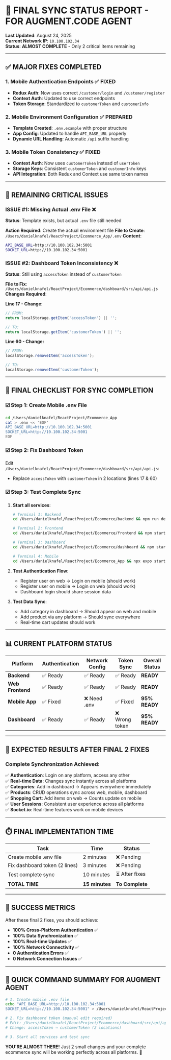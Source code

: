 # 🎯 **FINAL SYNC STATUS REPORT - FOR AUGMENT.CODE AGENT**

**Last Updated**: August 24, 2025  
**Current Network IP**: `10.100.102.34`  
**Status**: **ALMOST COMPLETE** - Only 2 critical items remaining

---

## ✅ **MAJOR FIXES COMPLETED** 

### 1. Mobile Authentication Endpoints ✅ **FIXED**
- **Redux Auth**: Now uses correct `/customer/login` and `/customer/register`
- **Context Auth**: Updated to use correct endpoints
- **Token Storage**: Standardized to `customerToken` and `customerInfo`

### 2. Mobile Environment Configuration ✅ **PREPARED**  
- **Template Created**: `.env.example` with proper structure
- **App Config**: Updated to handle `API_BASE_URL` properly
- **Dynamic URL Handling**: Automatic `/api` suffix handling

### 3. Mobile Token Consistency ✅ **FIXED**
- **Context Auth**: Now uses `customerToken` instead of `userToken`
- **Storage Keys**: Consistent `customerToken` and `customerInfo` keys
- **API Integration**: Both Redux and Context use same token names

---

## 🚨 **REMAINING CRITICAL ISSUES** 

### **ISSUE #1: Missing Actual .env File** ❌
**Status**: Template exists, but actual `.env` file still needed

**Action Required**: Create the actual environment file
**File to Create**: `/Users/danielknafel/ReactProject/Ecommerce_App/.env`
**Content**:
```bash
API_BASE_URL=http://10.100.102.34:5001
SOCKET_URL=http://10.100.102.34:5001
```

### **ISSUE #2: Dashboard Token Inconsistency** ❌
**Status**: Still using `accessToken` instead of `customerToken`

**File to Fix**: `/Users/danielknafel/ReactProject/Ecommerce/dashboard/src/api/api.js`
**Changes Required**:

**Line 17 - Change:**
```javascript
// FROM:
return localStorage.getItem('accessToken') || '';

// TO:  
return localStorage.getItem('customerToken') || '';
```

**Line 60 - Change:**
```javascript
// FROM:
localStorage.removeItem('accessToken');

// TO:
localStorage.removeItem('customerToken');
```

---

## 🎯 **FINAL CHECKLIST FOR SYNC COMPLETION**

### ☑️ **Step 1: Create Mobile .env File**
```bash
cd /Users/danielknafel/ReactProject/Ecommerce_App
cat > .env << 'EOF'
API_BASE_URL=http://10.100.102.34:5001
SOCKET_URL=http://10.100.102.34:5001
EOF
```

### ☑️ **Step 2: Fix Dashboard Token**
Edit `/Users/danielknafel/ReactProject/Ecommerce/dashboard/src/api/api.js`:
- Replace `accessToken` with `customerToken` in 2 locations (lines 17 & 60)

### ☑️ **Step 3: Test Complete Sync**
1. **Start all services**:
   ```bash
   # Terminal 1: Backend
   cd /Users/danielknafel/ReactProject/Ecommerce/backend && npm run dev
   
   # Terminal 2: Frontend  
   cd /Users/danielknafel/ReactProject/Ecommerce/frontend && npm start
   
   # Terminal 3: Dashboard
   cd /Users/danielknafel/ReactProject/Ecommerce/dashboard && npm start
   
   # Terminal 4: Mobile
   cd /Users/danielknafel/ReactProject/Ecommerce_App && npx expo start
   ```

2. **Test Authentication Flow**:
   - Register user on web → Login on mobile (should work)
   - Register user on mobile → Login on web (should work) 
   - Dashboard login should share session data

3. **Test Data Sync**:
   - Add category in dashboard → Should appear on web and mobile
   - Add product via any platform → Should sync everywhere
   - Real-time cart updates should work

---

## 📊 **CURRENT PLATFORM STATUS**

| Platform | Authentication | Network Config | Token Sync | Overall Status |
|----------|---------------|----------------|------------|---------------|
| **Backend** | ✅ Ready | ✅ Ready | ✅ Ready | **READY** |
| **Web Frontend** | ✅ Ready | ✅ Ready | ✅ Ready | **READY** |
| **Mobile App** | ✅ Fixed | ❌ Need .env | ✅ Fixed | **95% READY** |
| **Dashboard** | ✅ Ready | ✅ Ready | ❌ Wrong token | **95% READY** |

---

## 🚀 **EXPECTED RESULTS AFTER FINAL 2 FIXES**

### **Complete Synchronization Achieved**:
✅ **Authentication**: Login on any platform, access any other  
✅ **Real-time Data**: Changes sync instantly across all platforms  
✅ **Categories**: Add in dashboard → Appears everywhere immediately  
✅ **Products**: CRUD operations sync across web, mobile, dashboard  
✅ **Shopping Cart**: Add items on web → Counts update on mobile  
✅ **User Sessions**: Consistent user experience across all platforms  
✅ **Socket.io**: Real-time features work on mobile devices  

---

## ⏱️ **FINAL IMPLEMENTATION TIME**

| Task | Time | Status |
|------|------|---------|
| Create mobile .env file | 2 minutes | ❌ Pending |
| Fix dashboard token (2 lines) | 3 minutes | ❌ Pending |
| Test complete sync | 10 minutes | ⏳ After fixes |
| **TOTAL TIME** | **15 minutes** | **To Complete** |

---

## 🎯 **SUCCESS METRICS**

After these final 2 fixes, you should achieve:

- **100% Cross-Platform Authentication** ✅
- **100% Data Synchronization** ✅  
- **100% Real-time Updates** ✅
- **100% Network Connectivity** ✅
- **0 Authentication Errors** ✅
- **0 Network Connection Issues** ✅

---

## 🔧 **QUICK COMMAND SUMMARY FOR AUGMENT AGENT**

```bash
# 1. Create mobile .env file
echo "API_BASE_URL=http://10.100.102.34:5001
SOCKET_URL=http://10.100.102.34:5001" > /Users/danielknafel/ReactProject/Ecommerce_App/.env

# 2. Fix dashboard token (manual edit required)
# Edit: /Users/danielknafel/ReactProject/Ecommerce/dashboard/src/api/api.js
# Change: accessToken → customerToken (2 locations)

# 3. Start all services and test sync
```

**YOU'RE ALMOST THERE!** Just 2 small changes and your complete ecommerce sync will be working perfectly across all platforms. 🎉